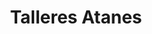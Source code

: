 ---
title: "Talleres Atanes"
url: /losar-de-la-vera/talleres-atanes/
shop: reparación de automóviles
---